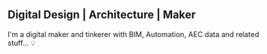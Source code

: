 ## Digital Design | Architecture | Maker 

I'm a digital maker and tinkerer with BIM, Automation, AEC data and related stuff... :bulb:
